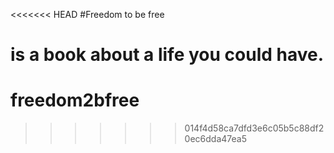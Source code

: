 <<<<<<< HEAD
#Freedom to be free 

is a book about a life you could have.
=======
# freedom2bfree
>>>>>>> 014f4d58ca7dfd3e6c05b5c88df20ec6dda47ea5
